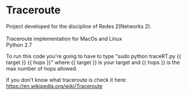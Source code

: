 # Traceroute
Project developed for the discipline of Redes 2(Networks 2).</br></br>
Traceroute implementation for MacOs and Linux</br>
Python 2.7

To run this code you're going to have to type "sudo python traceRT.py {{ target }} {{ hops }}" where {{ target }} is your target and {{ hops }} is the max number of hops allowed.

If you don't know what traceroute is check it here: https://en.wikipedia.org/wiki/Traceroute 
